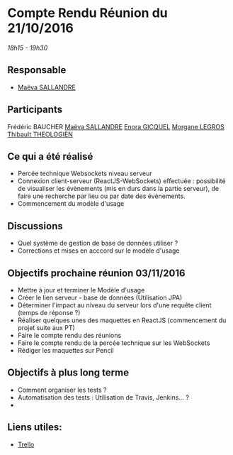 # Compte Rendu Réunion du 21/10/2016
*18h15 - 19h30*

## Responsable
* [Maëva SALLANDRE](https://github.com/Lueva)

## Participants
Frédéric BAUCHER
[Maëva SALLANDRE](https://github.com/Lueva)
[Enora GICQUEL](https://github.com/Kahmeset)
[Morgane LEGROS](https://github.com/morgane1806)
[Thibault THEOLOGIEN](https://github.com/MacBootglass)


## Ce qui a été réalisé
* Percée technique Websockets niveau serveur
* Connexion client-serveur (ReactJS-WebSockets) effectuée : possibilité de visualiser les évènements (mis en durs dans la partie serveur), de faire une recherche par lieu ou par date des évènements.
* Commencement du modèle d'usage

## Discussions
* Quel système de gestion de base de données utiliser ?
* Corrections et mises en acccord sur le modèle d'usage

## Objectifs prochaine réunion 03/11/2016
* Mettre à jour et terminer le Modèle d'usage
* Créer le lien serveur - base de données (Utilisation JPA)
* Déterminer l'impact au niveau du serveur lors d'une requête client (temps de réponse ?)
* Réaliser quelques unes des maquettes en ReactJS (commencement du projet suite aux PT)
* Faire le compte rendu des réunions
* Faire le compte rendu de la percée technique sur les WebSockets
* Rédiger les maquettes sur Pencil

## Objectifs à plus long terme
* Comment organiser les tests ?
* Automatisation des tests : Utilisation de Travis, Jenkins... ?
* 

## Liens utiles:
* [Trello](https://trello.com/b/5UbSuHw2/asi-j-m-ennuie)
